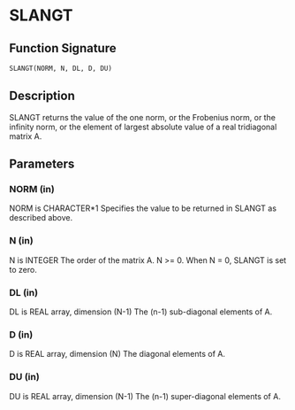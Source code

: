 # SLANGT

## Function Signature

```fortran
SLANGT(NORM, N, DL, D, DU)
```

## Description


 SLANGT  returns the value of the one norm,  or the Frobenius norm, or
 the  infinity norm,  or the  element of  largest absolute value  of a
 real tridiagonal matrix A.

## Parameters

### NORM (in)

NORM is CHARACTER*1 Specifies the value to be returned in SLANGT as described above.

### N (in)

N is INTEGER The order of the matrix A. N >= 0. When N = 0, SLANGT is set to zero.

### DL (in)

DL is REAL array, dimension (N-1) The (n-1) sub-diagonal elements of A.

### D (in)

D is REAL array, dimension (N) The diagonal elements of A.

### DU (in)

DU is REAL array, dimension (N-1) The (n-1) super-diagonal elements of A.

